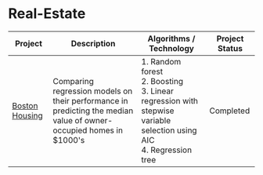 # Real-Estate

| Project | Description | Algorithms / Technology | Project Status |
| --- | --- | --- | --- |
| [Boston Housing ](https://github.com/yovalishere/Real-Estate/tree/main/Boston%20Housing) | Comparing regression models on their performance in predicting the median value of owner-occupied homes in $1000's | 1. Random forest<br> 2. Boosting<br> 3. Linear regression with stepwise variable selection using AIC<br> 4. Regression tree| Completed |
